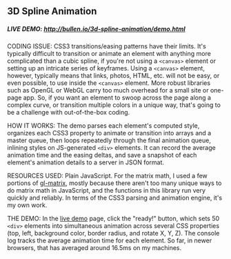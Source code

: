 ## 3D Spline Animation

##### LIVE DEMO: http://bullen.io/3d-spline-animation/demo.html

CODING ISSUE: CSS3 transitions/easing patterns have their limits. It's typically difficult to transition or animate an element with anything more complicated than a cubic spline, if you're not using a `<canvas>` element or setting up an intricate series of keyframes. Using a `<canvas>` element, however, typically means that links, photos, HTML, etc. will not be easy, or even possible, to use inside the `<canvas>` element. More robust libraries such as OpenGL or WebGL carry too much overhead for a small site or one-page app. So, if you want an element to swoop across the page along a complex curve, or transition multiple colors in a unique way, that's going to be a challenge with out-of-the-box coding.

HOW IT WORKS: The demo parses each element's computed style, organizes each CSS3 property to animate or transition into arrays and a master queue, then loops repeatedly through the final animation queue, inlining styles on JS-generated `<div>` elements. It can record the average animation time and the easing deltas, and save a snapshot of each element's animation details to a server in JSON format.

RESOURCES USED: Plain JavaScript. For the matrix math, I used a few portions of [gl-matrix](https://github.com/toji/gl-matrix), mostly because there aren't too many unique ways to do matrix math in JavaScript, and the functions in this library run very quickly and reliably. In terms of the CSS3 parsing and animation engine, it's my own work.

THE DEMO: In the [live demo](http://bullen.io/3d-spline-animation/demo.html) page, click the "ready!" button, which sets 50 `<div>` elements into simultaneous animation across several CSS properties (top, left, background color, border radius, and rotate X, Y, Z). The console log tracks the average animation time for each element. So far, in newer browsers, that has averaged around 16.5ms on my machines.
